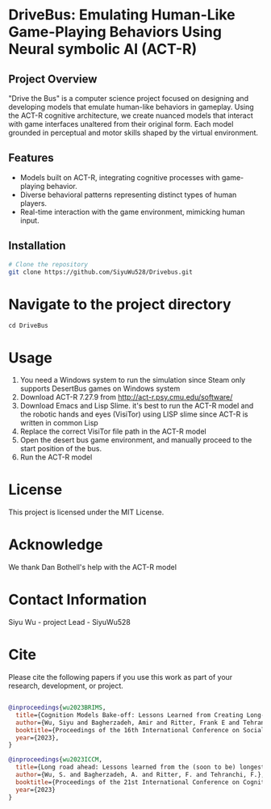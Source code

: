 # DriveBus: Emulating Human-Like Game-Playing Behaviors Using Neural symbolic AI (ACT-R)

## Project Overview

"Drive the Bus" is a computer science project focused on designing and developing models that emulate human-like behaviors in gameplay. Using the ACT-R cognitive architecture, we create nuanced models that interact with game interfaces unaltered from their original form. Each model grounded in perceptual and motor skills shaped by the virtual environment.

## Features

- Models built on ACT-R, integrating cognitive processes with game-playing behavior.
- Diverse behavioral patterns representing distinct types of human players.
- Real-time interaction with the game environment, mimicking human input.

## Installation

```bash
# Clone the repository
git clone https://github.com/SiyuWu528/Drivebus.git
```
# Navigate to the project directory
```
cd DriveBus
```
# Usage
1. You need a Windows system to run the simulation since Steam only supports DesertBus games on Windows system
1. Download ACT-R 7.27.9 from http://act-r.psy.cmu.edu/software/
2. Download Emacs and Lisp Slime. it's best to run the ACT-R model and the robotic hands and eyes (VisiTor) using LISP slime since ACT-R is written in common Lisp
3. Replace the correct VisiTor file path in the ACT-R model
4. Open the desert bus game environment, and manually proceed to the start position of the bus.
5. Run the ACT-R model

# License
This project is licensed under the MIT License.

# Acknowledge
We thank Dan Bothell's help with the ACT-R model

# Contact Information
Siyu Wu - project Lead - SiyuWu528

# Cite

Please cite the following papers if you use this work as part of your research, development, or project.

```bibtex

@inproceedings{wu2023BRIMS,
  title={Cognition Models Bake-off: Lessons Learned from Creating Long-Running Cognitive Models},
  author={Wu, Siyu and Bagherzadeh, Amir and Ritter, Frank E and Tehranchi, Farnaz},
  booktitle={Proceedings of the 16th International Conference on Social Computing, Behavioral-Cultural Modeling \& Prediction and Behavior Representation in Modeling and Simulation (SBP-BRiMs)},
  year={2023},
}
```
```bibtex
@inproceedings{wu2023ICCM,
  title={Long road ahead: Lessons learned from the (soon to be) longest running cognitive model},
  author={Wu, S. and Bagherzadeh, A. and Ritter, F. and Tehranchi, F.},
  booktitle={Proceedings of the 21st International Conference on Cognitive Modeling (ICCM)},
  year={2023}
}
```




